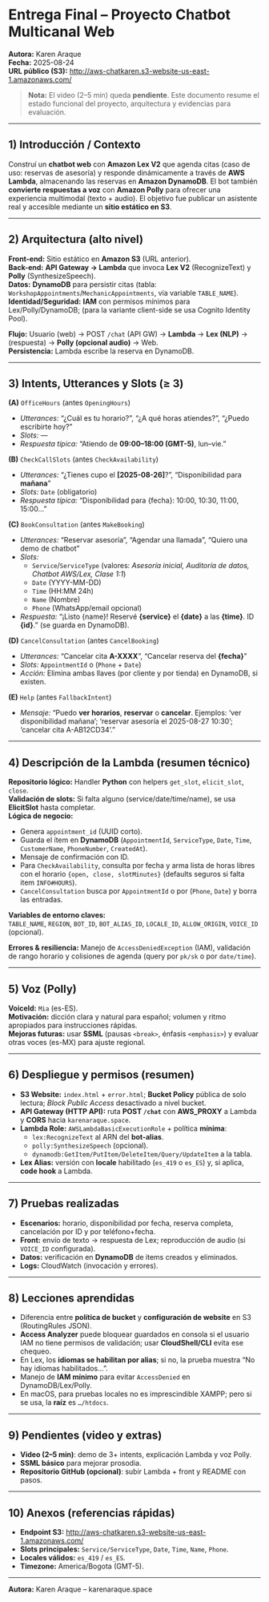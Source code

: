 # Entrega Final – Proyecto Chatbot Multicanal Web
**Autora:** Karen Araque  
**Fecha:** 2025-08-24  
**URL público (S3):** http://aws-chatkaren.s3-website-us-east-1.amazonaws.com/

> **Nota:** El video (2–5 min) queda **pendiente**. Este documento resume el estado funcional del proyecto, arquitectura y evidencias para evaluación.

---

## 1) Introducción / Contexto
Construí un **chatbot web** con **Amazon Lex V2** que agenda citas (caso de uso: reservas de asesoría) y responde dinámicamente a través de **AWS Lambda**, almacenando las reservas en **Amazon DynamoDB**. El bot también **convierte respuestas a voz** con **Amazon Polly** para ofrecer una experiencia multimodal (texto + audio). El objetivo fue publicar un asistente real y accesible mediante un **sitio estático en S3**.

---

## 2) Arquitectura (alto nivel)
**Front-end:** Sitio estático en **Amazon S3** (URL anterior).  
**Back-end:** **API Gateway → Lambda** que invoca **Lex V2** (RecognizeText) y **Polly** (SynthesizeSpeech).  
**Datos:** **DynamoDB** para persistir citas (tabla: `WorkshopAppointments`/`MechanicAppointments`, vía variable `TABLE_NAME`).  
**Identidad/Seguridad:** **IAM** con permisos mínimos para Lex/Polly/DynamoDB; (para la variante client-side se usa Cognito Identity Pool).

**Flujo:** Usuario (web) → POST `/chat` (API GW) → **Lambda** → **Lex (NLP)** → (respuesta) → **Polly (opcional audio)** → Web.  
**Persistencia:** Lambda escribe la reserva en DynamoDB.
  
---

## 3) Intents, Utterances y Slots (≥ 3)
**(A)** `OfficeHours` (antes `OpeningHours`)  
- *Utterances:* “¿Cuál es tu horario?”, “¿A qué horas atiendes?”, “¿Puedo escribirte hoy?”  
- *Slots:* —  
- *Respuesta típica:* “Atiendo de **09:00–18:00 (GMT-5)**, lun–vie.”

**(B)** `CheckCallSlots` (antes `CheckAvailability`)  
- *Utterances:* “¿Tienes cupo el **[2025-08-26]**?”, “Disponibilidad para **mañana**”  
- *Slots:* `Date` (obligatorio)  
- *Respuesta típica:* “Disponibilidad para {fecha}: 10:00, 10:30, 11:00, 15:00…”

**(C)** `BookConsultation` (antes `MakeBooking`)  
- *Utterances:* “Reservar asesoría”, “Agendar una llamada”, “Quiero una demo de chatbot”  
- *Slots:*  
  - `Service`/`ServiceType` (valores: *Asesoría inicial, Auditoría de datos, Chatbot AWS/Lex, Clase 1:1*)  
  - `Date` (YYYY-MM-DD)  
  - `Time` (HH:MM 24h)  
  - `Name` (Nombre)  
  - `Phone` (WhatsApp/email opcional)  
- *Respuesta:* “¡Listo {name}! Reservé **{service}** el **{date}** a las **{time}**. ID **{id}**.” (se guarda en DynamoDB).

**(D)** `CancelConsultation` (antes `CancelBooking`)  
- *Utterances:* “Cancelar cita **A-XXXX**”, “Cancelar reserva del **{fecha}**”  
- *Slots:* `AppointmentId` o (`Phone` + `Date`)  
- *Acción:* Elimina ambas llaves (por cliente y por tienda) en DynamoDB, si existen.

**(E)** `Help` (antes `FallbackIntent`)  
- *Mensaje:* “Puedo **ver horarios**, **reservar** o **cancelar**. Ejemplos: ‘ver disponibilidad mañana’; ‘reservar asesoría el 2025-08-27 10:30’; ‘cancelar cita A-AB12CD34’.”

---

## 4) Descripción de la Lambda (resumen técnico)
**Repositorio lógico:** Handler **Python** con helpers `get_slot`, `elicit_slot`, `close`.  
**Validación de slots:** Si falta alguno (service/date/time/name), se usa **ElicitSlot** hasta completar.  
**Lógica de negocio:**  
- Genera `appointment_id` (UUID corto).  
- Guarda el ítem en **DynamoDB** (`AppointmentId`, `ServiceType`, `Date`, `Time`, `CustomerName`, `PhoneNumber`, `CreatedAt`).  
- Mensaje de confirmación con ID.
- Para `CheckAvailability`, consulta por fecha y arma lista de horas libres con el horario `{open, close, slotMinutes}` (defaults seguros si falta item `INFO#HOURS`).  
- `CancelConsultation` busca por `AppointmentId` o por (`Phone`, `Date`) y borra las entradas.

**Variables de entorno claves:**  
`TABLE_NAME`, `REGION`, `BOT_ID`, `BOT_ALIAS_ID`, `LOCALE_ID`, `ALLOW_ORIGIN`, `VOICE_ID` (opcional).

**Errores & resiliencia:** Manejo de `AccessDeniedException` (IAM), validación de rango horario y colisiones de agenda (query por `pk/sk` o por `date/time`).

---

## 5) Voz (Polly)
**VoiceId:** `Mia` (es-ES).  
**Motivación:** dicción clara y natural para español; volumen y ritmo apropiados para instrucciones rápidas.  
**Mejoras futuras:** usar **SSML** (pausas `<break>`, énfasis `<emphasis>`) y evaluar otras voces (es-MX) para ajuste regional.

---

## 6) Despliegue y permisos (resumen)
- **S3 Website:** `index.html` + `error.html`; **Bucket Policy** pública de solo lectura; *Block Public Access* desactivado a nivel bucket.  
- **API Gateway (HTTP API):** ruta **POST `/chat`** con **AWS_PROXY** a Lambda y **CORS** hacia `karenaraque.space`.  
- **Lambda Role:** `AWSLambdaBasicExecutionRole` + política **mínima**:  
  - `lex:RecognizeText` al ARN del **bot-alias**.  
  - `polly:SynthesizeSpeech` (opcional).  
  - `dynamodb:GetItem/PutItem/DeleteItem/Query/UpdateItem` a la tabla.  
- **Lex Alias:** versión con **locale** habilitado (`es_419` o `es_ES`) y, si aplica, **code hook** a Lambda.

---

## 7) Pruebas realizadas
- **Escenarios:** horario, disponibilidad por fecha, reserva completa, cancelación por ID y por teléfono+fecha.  
- **Front:** envío de texto → respuesta de Lex; reproducción de audio (si `VOICE_ID` configurada).  
- **Datos:** verificación en **DynamoDB** de ítems creados y eliminados.  
- **Logs:** CloudWatch (invocación y errores).

---

## 8) Lecciones aprendidas
- Diferencia entre **política de bucket** y **configuración de website** en S3 (RoutingRules JSON).  
- **Access Analyzer** puede bloquear guardados en consola si el usuario IAM no tiene permisos de validación; usar **CloudShell/CLI** evita ese chequeo.  
- En Lex, los **idiomas se habilitan por alias**; si no, la prueba muestra “No hay idiomas habilitados…”.  
- Manejo de **IAM mínimo** para evitar `AccessDenied` en DynamoDB/Lex/Polly.  
- En macOS, para pruebas locales no es imprescindible XAMPP; pero si se usa, la **raíz** es `…/htdocs`.

---

## 9) Pendientes (video y extras)
- **Video (2–5 min)**: demo de 3+ intents, explicación Lambda y voz Polly.  
- **SSML básico** para mejorar prosodia.  
- **Repositorio GitHub (opcional)**: subir Lambda + front y README con pasos.

---

## 10) Anexos (referencias rápidas)
- **Endpoint S3:** http://aws-chatkaren.s3-website-us-east-1.amazonaws.com/  
- **Slots principales:** `Service/ServiceType`, `Date`, `Time`, `Name`, `Phone`.  
- **Locales válidos:** `es_419` / `es_ES`.  
- **Timezone:** America/Bogota (GMT-5).

---
**Autora:** Karen Araque – karenaraque.space
